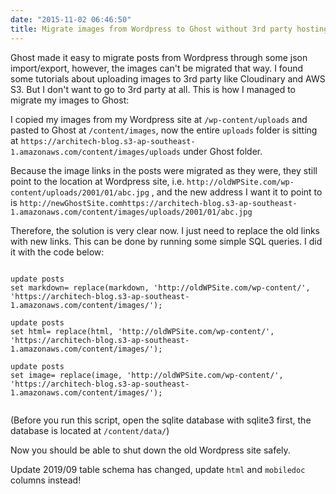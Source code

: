 ```yaml
---
date: "2015-11-02 06:46:50"
title: Migrate images from Wordpress to Ghost without 3rd party hosting
---
```


Ghost made it easy to migrate posts from Wordpress through some json import/export, however, the images can't be migrated that way. I found some tutorials about uploading images to 3rd party like Cloudinary and AWS S3. But I don't want to go to 3rd party at all. This is how I managed to migrate my images to Ghost:

I copied my images from my Wordpress site at `/wp-content/uploads` and pasted to Ghost at `/content/images`, now the entire `uploads` folder is sitting at `https://architech-blog.s3-ap-southeast-1.amazonaws.com/content/images/uploads` under Ghost folder.

Because the image links in the posts were migrated as they were, they still point to the location at Wordpress site, i.e.
`http://oldWPSite.com/wp-content/uploads/2001/01/abc.jpg`
, and the new address I want it to point to is
`http://newGhostSite.comhttps://architech-blog.s3-ap-southeast-1.amazonaws.com/content/images/uploads/2001/01/abc.jpg`

Therefore, the solution is very clear now. I just need to replace the old links with new links. This can be done by running some simple SQL queries. I did it with the code below:

<pre><code>
update posts 
set markdown= replace(markdown, 'http://oldWPSite.com/wp-content/', 'https://architech-blog.s3-ap-southeast-1.amazonaws.com/content/images/');

update posts 
set html= replace(html, 'http://oldWPSite.com/wp-content/', 'https://architech-blog.s3-ap-southeast-1.amazonaws.com/content/images/');

update posts 
set image= replace(image, 'http://oldWPSite.com/wp-content/', 'https://architech-blog.s3-ap-southeast-1.amazonaws.com/content/images/');

</code></pre>

(Before you run this script, open the sqlite database with sqlite3 first, the database is located at `/content/data/`)

Now you should be able to shut down the old Wordpress site safely.

Update 2019/09
table schema has changed, update `html` and `mobiledoc` columns instead!
